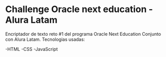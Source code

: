 # Challenge Oracle next education - Alura Latam
Encriptador de texto reto #1 del programa Oracle Next Education Conjunto con Alura Latam.
Tecnologias usadas: 

-HTML
-CSS
-JavaScript
